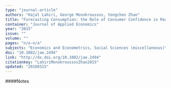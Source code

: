 ```yaml
---
type: "journal-article"
authors: "Kajal Lahiri, George Monokroussos, Yongchen Zhao"
title: "Forecasting Consumption: the Role of Consumer Confidence in Real Time with many Predictors"
container: "Journal of Applied Economics"
year: "2015"
issue: ""
volume: ""
pages: "n/a-n/a"
subjects: "Economics and Econometrics, Social Sciences (miscellaneous)"
doi: "10.1002/jae.2494"
link: "http://dx.doi.org/10.1002/jae.2494"
citationkey: "LahiriMonokroussosZhao2015"
updated: "20160315"
---
```


####Notes

